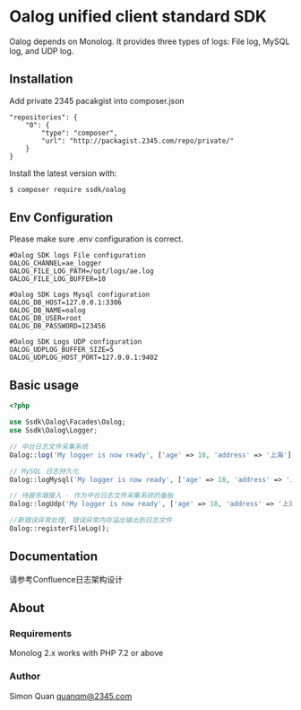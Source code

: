 # Oalog unified client standard SDK

Oalog depends on Monolog. It provides three types of logs: File log, MySQL log, and UDP log.

## Installation 

Add private 2345 pacakgist into composer.json

```
"repositories": {
    "0": {
        "type": "composer",
        "url": "http://packagist.2345.com/repo/private/"
    }
}
```

Install the latest version with:

``` bash
$ composer require ssdk/oalog
```

## Env Configuration
Please make sure .env configuration is correct.

```
#Oalog SDK logs File configuration
OALOG_CHANNEL=ae_logger
OALOG_FILE_LOG_PATH=/opt/logs/ae.log
OALOG_FILE_LOG_BUFFER=10

#Oalog SDK Logs Mysql configuration
OALOG_DB_HOST=127.0.0.1:3306
OALOG_DB_NAME=oalog
OALOG_DB_USER=root
OALOG_DB_PASSWORD=123456

#Oalog SDK Logs UDP configuration
OALOG_UDPLOG_BUFFER_SIZE=5
OALOG_UDPLOG_HOST_PORT=127.0.0.1:9402
```

## Basic usage

```php
<?php

use Ssdk\Oalog\Facades\Oalog;
use Ssdk\Oalog\Logger;

// 中台日志文件采集系统
Oalog::log('My logger is now ready', ['age' => 18, 'address' => '上海'],  Logger::INFO);

// MySQL 日志持久化
Oalog::logMysql('My logger is now ready', ['age' => 18, 'address' => '上海'], Logger::INFO);

// 待服务端接入 - 作为中台日志文件采集系统的备胎
Oalog::logUdp('My logger is now ready', ['age' => 18, 'address' => '上海'], Logger::INFO);

//新错误异常处理, 错误异常内存溢出输出到日志文件
Oalog::registerFileLog();

```

## Documentation

请参考Confluence日志架构设计

## About

### Requirements

Monolog 2.x works with PHP 7.2 or above

### Author
Simon Quan <quanqm@2345.com>

